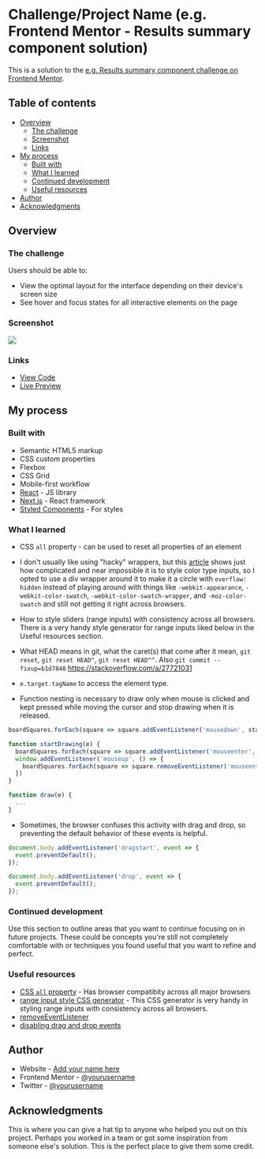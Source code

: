 # Challenge/Project Name (e.g. Frontend Mentor - Results summary component solution)

This is a solution to the [e.g. Results summary component challenge on Frontend Mentor](https://www.example.com). 

## Table of contents

- [Overview](#overview)
  - [The challenge](#the-challenge)
  - [Screenshot](#screenshot)
  - [Links](#links)
- [My process](#my-process)
  - [Built with](#built-with)
  - [What I learned](#what-i-learned)
  - [Continued development](#continued-development)
  - [Useful resources](#useful-resources)
- [Author](#author)
- [Acknowledgments](#acknowledgments)

## Overview

### The challenge

Users should be able to:

- View the optimal layout for the interface depending on their device's screen size
- See hover and focus states for all interactive elements on the page

### Screenshot

![](./screenshot.jpg)

### Links

- [View Code](https://www.example.com)
- [Live Preview](https://www.example.com)

## My process

### Built with

- Semantic HTML5 markup
- CSS custom properties
- Flexbox
- CSS Grid
- Mobile-first workflow
- [React](https://reactjs.org/) - JS library
- [Next.js](https://nextjs.org/) - React framework
- [Styled Components](https://styled-components.com/) - For styles

### What I learned

- CSS ```all``` property - can be used to reset all properties of an element

- I don't usually like using "hacky" wrappers, but this [article](https://css-tricks.com/color-inputs-a-deep-dive-into-cross-browser-differences/) shows just how complicated and near impossible it is to style color type inputs, so I opted to use a div wrapper around it to make it a circle with ```overflow: hidden``` instead of playing around with things like ```-webkit-appearance```, ```-webkit-color-swatch```, ```-webkit-color-swatch-wrapper```, and ```-moz-color-swatch``` and still not getting it right across browsers.

- How to style sliders (range inputs) with consistency across all browsers. There is a very handy style generator for range inputs liked below in the Useful resources section.

- What HEAD means in git, what the caret(s) that come after it mean, ```git reset```, ```git reset HEAD^```, ```git reset HEAD^^```. Also ```git commit --fixup=b1d7848``` https://stackoverflow.com/a/27721031

- ```e.target.tagName``` to access the element type.

- Function nesting is necessary to draw only when mouse is clicked and kept pressed while moving the cursor and stop drawing when it is released.

```js
boardSquares.forEach(square => square.addEventListener('mousedown', startDrawing));

function startDrawing(e) {
  boardSquares.forEach(square => square.addEventListener('mouseenter', draw));
  window.addEventListener('mouseup', () => {
    boardSquares.forEach(square => square.removeEventListener('mouseenter', draw))
  })
}

function draw(e) {
  ...
}
```

- Sometimes, the browser confuses this activity with drag and drop, so preventing the default behavior of these events is helpful.

```js
document.body.addEventListener('dragstart', event => {
  event.preventDefault();
});

document.body.addEventListener('drop', event => {
  event.preventDefault();
});
```

### Continued development

Use this section to outline areas that you want to continue focusing on in future projects. These could be concepts you're still not completely comfortable with or techniques you found useful that you want to refine and perfect.

### Useful resources

- [CSS ```all``` property](https://developer.mozilla.org/en-US/docs/Web/CSS/all) - Has browser compatibity across all major browsers
- [range input style CSS generator](https://range-input-css.netlify.app/) - This CSS generator is very handy in styling range inputs with consistency across all browsers.
- [removeEventListener](https://www.reddit.com/r/learnjavascript/comments/101i2ca/comment/j2nq9sx/?utm_source=share&utm_medium=web3x&utm_name=web3xcss&utm_term=1&utm_content=share_button)
- [disabling drag and drop events](https://bobbyhadz.com/blog/disable-drag-and-drop-in-javascript#disabling-drag-and-drop-for-all-elements-in-the-document)

## Author

- Website - [Add your name here](https://www.your-site.com)
- Frontend Mentor - [@yourusername](https://www.frontendmentor.io/profile/yourusername)
- Twitter - [@yourusername](https://www.twitter.com/yourusername)

## Acknowledgments

This is where you can give a hat tip to anyone who helped you out on this project. Perhaps you worked in a team or got some inspiration from someone else's solution. This is the perfect place to give them some credit.